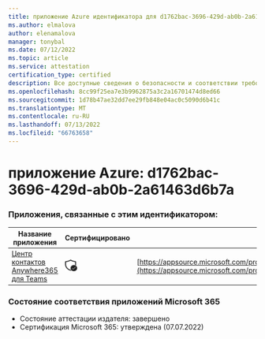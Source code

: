 ```yaml
---
title: приложение Azure идентификатора для d1762bac-3696-429d-ab0b-2a61463d6b7a
ms.author: elmalova
author: elenamalova
manager: tonybal
ms.date: 07/12/2022
ms.topic: article
ms.service: attestation
certification_type: certified
description: Все доступные сведения о безопасности и соответствии требованиям для d1762bac-3696-429d-ab0b-2a61463d6b7a.
ms.openlocfilehash: 8cc99f25ea7e3b9962875a3c2a16701474d8ed66
ms.sourcegitcommit: 1d78b47ae32dd7ee29fb848e04ac0c5090d6b41c
ms.translationtype: MT
ms.contentlocale: ru-RU
ms.lasthandoff: 07/13/2022
ms.locfileid: "66763658"
---
```

# <a name="azure-app-id-d1762bac-3696-429d-ab0b-2a61463d6b7a"></a>приложение Azure: d1762bac-3696-429d-ab0b-2a61463d6b7a


### <a name="apps-associated-with-this-id"></a>Приложения, связанные с этим идентификатором:
| **Название приложения** | **Сертифицировано** | **Просмотр в AppSource** |
|--------------|---------------|-----------------------|
| [Центр контактов Anywhere365 для Teams](../forward/workstreampeople.anywhere365contactcenterforteams.md) | <img alt="Certified application badge" src="../media/certified-badge.png" height="25" width="25" /> | [https://appsource.microsoft.com/product/office/workstreampeople.anywhere365contactcenterforteams](https://appsource.microsoft.com/product/office/workstreampeople.anywhere365contactcenterforteams) |

### <a name="microsoft-365-app-compliance-status"></a>Состояние соответствия приложений Microsoft 365
- Состояние аттестации издателя: завершено
- Сертификация Microsoft 365: утверждена (07.07.2022)
